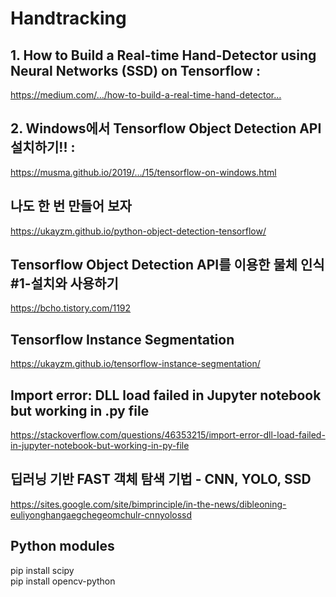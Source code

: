 
# Handtracking

## 1. How to Build a Real-time Hand-Detector using Neural Networks (SSD) on Tensorflow :
https://medium.com/…/how-to-build-a-real-time-hand-detector…

## 2. Windows에서 Tensorflow Object Detection API 설치하기!! :
https://musma.github.io/2019/…/15/tensorflow-on-windows.html

## 나도 한 번 만들어 보자
https://ukayzm.github.io/python-object-detection-tensorflow/

##  Tensorflow Object Detection API를 이용한 물체 인식 #1-설치와 사용하기
https://bcho.tistory.com/1192

## Tensorflow Instance Segmentation    
https://ukayzm.github.io/tensorflow-instance-segmentation/ 

##  Import error: DLL load failed in Jupyter notebook but working in .py file
https://stackoverflow.com/questions/46353215/import-error-dll-load-failed-in-jupyter-notebook-but-working-in-py-file


## 딥러닝 기반 FAST 객체 탐색 기법 - CNN, YOLO, SSD 
https://sites.google.com/site/bimprinciple/in-the-news/dibleoning-euliyonghangaegchegeomchulr-cnnyolossd

## Python modules
pip install scipy   
pip install opencv-python 

